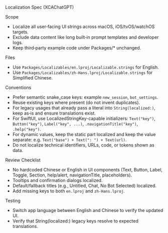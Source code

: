 Localization Spec (XCAChatGPT)

Scope
- Localize all user‑facing UI strings across macOS, iOS/tvOS/watchOS targets.
- Exclude data content like long built‑in prompt templates and developer logs.
- Keep third‑party example code under Packages/* unchanged.

Files
- Use `Packages/Localizables/en.lproj/Localizable.strings` for English.
- Use `Packages/Localizables/zh-Hans.lproj/Localizable.strings` for Simplified Chinese.

Conventions
- Prefer semantic snake_case keys: example `new_session`, `bot_settings`.
- Reuse existing keys where present (do not invent duplicates).
- For legacy usages that already pass a literal into `String(localized:)`, keep as‑is and ensure translations exist.
- For SwiftUI, use LocalizedStringKey-capable initializers: `Text("key")`, `Button("key")`, `Label("key", ...)`, `.navigationTitle("key")`, `.help("key")`.
- For dynamic values, keep the static part localized and keep the value separate: e.g. `Text("base") + Text(": ") + Text(url)`.
- Do not localize technical identifiers, URLs, code, or tokens shown as data.

Review Checklist
- No hardcoded Chinese or English in UI components (Text, Button, Label, Toggle, Section, help/alert, navigationTitle, placeholders).
- Tooltips and confirmation dialogs localized.
- Default/fallback titles (e.g., Untitled, Chat, No Bot Selected) localized.
- Add missing keys to both `en.lproj` and `zh-Hans.lproj`.

Testing
- Switch app language between English and Chinese to verify the updated UI.
- Verify that String(localized:) legacy keys resolve to expected translations.
